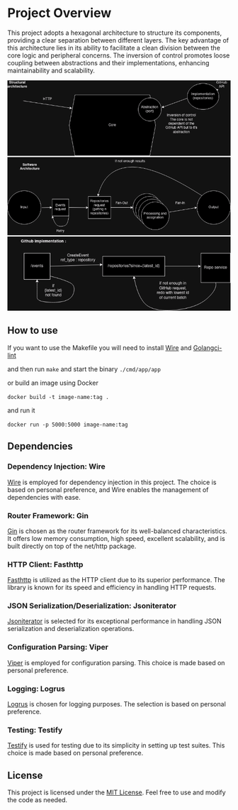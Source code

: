 # Project Overview

This project adopts a hexagonal architecture to structure its components, providing a clear separation between different layers. The key advantage of this architecture lies in its ability to facilitate a clean division between the core logic and peripheral concerns. The inversion of control promotes loose coupling between abstractions and their implementations, enhancing maintainability and scalability.

![Structural Architecture](images/structure.png)
![Software Architecture](images/software.png)
![GitHub Implementation](images/github.png)


## How to use
If you want to use the Makefile you will need to install [Wire](https://github.com/google/wire) and [Golangci-lint](https://github.com/golangci/golangci-lint)

and then run `make` and start the binary `./cmd/app/app`

or build an image using Docker

`docker build -t image-name:tag .`

and run it

`docker run -p 5000:5000 image-name:tag`

## Dependencies

### Dependency Injection: Wire

[Wire](https://github.com/google/wire) is employed for dependency injection in this project. The choice is based on personal preference, and Wire enables the management of dependencies with ease.

### Router Framework: Gin

[Gin](https://github.com/gin-gonic/gin) is chosen as the router framework for its well-balanced characteristics. It offers low memory consumption, high speed, excellent scalability, and is built directly on top of the net/http package.

### HTTP Client: Fasthttp

[Fasthttp](https://github.com/valyala/fasthttp) is utilized as the HTTP client due to its superior performance. The library is known for its speed and efficiency in handling HTTP requests.

### JSON Serialization/Deserialization: Jsoniterator

[Jsoniterator](https://github.com/json-iterator/go-benchmark) is selected for its exceptional performance in handling JSON serialization and deserialization operations.

### Configuration Parsing: Viper

[Viper](https://github.com/spf13/viper) is employed for configuration parsing. This choice is made based on personal preference.

### Logging: Logrus

[Logrus](https://github.com/sirupsen/logrus) is chosen for logging purposes. The selection is based on personal preference.

### Testing: Testify

[Testify](https://github.com/stretchr/testify) is used for testing due to its simplicity in setting up test suites. This choice is made based on personal preference.

## License

This project is licensed under the [MIT License](LICENSE). Feel free to use and modify the code as needed.

